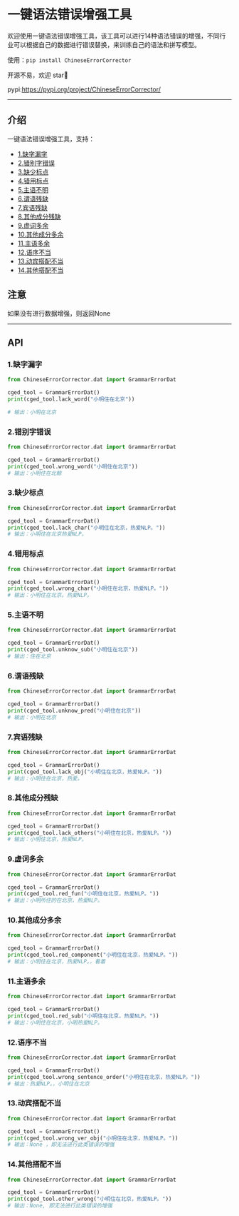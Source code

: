 #  一键语法错误增强工具
欢迎使用一键语法错误增强工具，该工具可以进行14种语法错误的增强，不同行业可以根据自己的数据进行错误替换，来训练自己的语法和拼写模型。

使用：`pip install ChineseErrorCorrector`

开源不易，欢迎 star🌟

pypi:https://pypi.org/project/ChineseErrorCorrector/

---

## 介绍

一键语法错误增强工具，支持：
- [1.缺字漏字](#1缺字漏字)
- [2.错别字错误](#2错别字错误)
- [3.缺少标点](#3缺少标点)
- [4.错用标点](#4错用标点)
- [5.主语不明](#5主语不明)
- [6.谓语残缺](#6谓语残缺)
- [7.宾语残缺](#7宾语残缺)
- [8.其他成分残缺](#8其他成分残缺)
- [9.虚词多余](#9虚词多余)
- [10.其他成分多余](#10其他成分多余)
- [11.主语多余](#11主语多余)
- [12.语序不当](#12语序不当)
- [13.动宾搭配不当](#13动宾搭配不当)
- [14.其他搭配不当](#14其他搭配不当)




## 注意

如果没有进行数据增强，则返回None

---
## API



### 1.缺字漏字


```python
from ChineseErrorCorrector.dat import GrammarErrorDat

cged_tool = GrammarErrorDat()
print(cged_tool.lack_word("小明住在北京"))

# 输出：小明在北京

```
### 2.错别字错误


```python
from ChineseErrorCorrector.dat import GrammarErrorDat

cged_tool = GrammarErrorDat()
print(cged_tool.wrong_word("小明住在北京"))
# 输出：小明住在北鲸

```
### 3.缺少标点


```python
from ChineseErrorCorrector.dat import GrammarErrorDat

cged_tool = GrammarErrorDat()
print(cged_tool.lack_char("小明住在北京，热爱NLP。"))
# 输出：小明住在北京热爱NLP。

```
### 4.错用标点


```python
from ChineseErrorCorrector.dat import GrammarErrorDat

cged_tool = GrammarErrorDat()
print(cged_tool.wrong_char("小明住在北京，热爱NLP。"))
# 输出：小明住在北京。热爱NLP。

```
### 5.主语不明


```python
from ChineseErrorCorrector.dat import GrammarErrorDat

cged_tool = GrammarErrorDat()
print(cged_tool.unknow_sub("小明住在北京"))
# 输出：住在北京

```
### 6.谓语残缺


```python
from ChineseErrorCorrector.dat import GrammarErrorDat

cged_tool = GrammarErrorDat()
print(cged_tool.unknow_pred("小明住在北京"))
# 输出：小明在北京
```
### 7.宾语残缺


```python
from ChineseErrorCorrector.dat import GrammarErrorDat

cged_tool = GrammarErrorDat()
print(cged_tool.lack_obj("小明住在北京，热爱NLP。"))
# 输出：小明住在北京，热爱。
```
### 8.其他成分残缺


```python
from ChineseErrorCorrector.dat import GrammarErrorDat

cged_tool = GrammarErrorDat()
print(cged_tool.lack_others("小明住在北京，热爱NLP。"))
# 输出：小明住北京，热爱NLP。
```
### 9.虚词多余

```python
from ChineseErrorCorrector.dat import GrammarErrorDat

cged_tool = GrammarErrorDat()
print(cged_tool.red_fun("小明住在北京，热爱NLP。"))
# 输出：小明所住的在北京，热爱NLP。
```
### 10.其他成分多余


```python
from ChineseErrorCorrector.dat import GrammarErrorDat

cged_tool = GrammarErrorDat()
print(cged_tool.red_component("小明住在北京，热爱NLP。"))
# 输出：小明住在北京，热爱NLP。，看着
```
### 11.主语多余


```python
from ChineseErrorCorrector.dat import GrammarErrorDat

cged_tool = GrammarErrorDat()
print(cged_tool.red_sub("小明住在北京，热爱NLP。"))
# 输出：小明住在北京，小明热爱NLP。
```


### 12.语序不当


```python
from ChineseErrorCorrector.dat import GrammarErrorDat

cged_tool = GrammarErrorDat()
print(cged_tool.wrong_sentence_order("小明住在北京，热爱NLP。"))
# 输出：热爱NLP。，小明住在北京

```




### 13.动宾搭配不当


```python
from ChineseErrorCorrector.dat import GrammarErrorDat

cged_tool = GrammarErrorDat()
print(cged_tool.wrong_ver_obj("小明住在北京，热爱NLP。"))
# 输出：None ，即无法进行此类错误的增强

```


### 14.其他搭配不当


```python
from ChineseErrorCorrector.dat import GrammarErrorDat

cged_tool = GrammarErrorDat()
print(cged_tool.other_wrong("小明住在北京，热爱NLP。"))
# 输出：None, 即无法进行此类错误的增强

```


